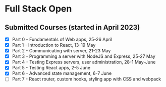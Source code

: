 <!-- @format -->

# Full Stack Open

## Submitted Courses (started in April 2023)

-   [x] Part 0 - Fundamentals of Web apps, 25-26 April
-   [x] Part 1 - Introduction to React, 13-19 May
-   [x] Part 2 - Communicating with server, 21-23 May
-   [x] Part 3 - Programming a server with NodeJS and Express, 25-27 May
-   [x] Part 4 - Testing Express servers, user administration, 28-1 May-June
-   [x] Part 5 - Testing React apps, 2-5 June
-   [x] Part 6 - Advanced state management, 6-7 June
-   [ ] Part 7 - React router, custom hooks, styling app with CSS and webpack
